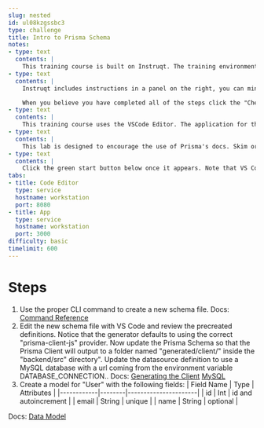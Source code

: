 ```yaml
---
slug: nested
id: ul08kzgssbc3
type: challenge
title: Intro to Prisma Schema
notes:
- type: text
  contents: |
    This training course is built on Instruqt. The training environment is being built now. Use the left and right buttons to navigate the instruction slides and then click start at that bottom right once the environment has loaded.
- type: text
  contents: |
    Instruqt includes instructions in a panel on the right, you can minimize that panel using the > arrow at the top of the panel. There are two tabs which you can click between, one for VSCode, and the other for interacting with the application once you've reached a lab where it has loaded.

    When you believe you have completed all of the steps click the "Check" button on the instruction panel to check your work. If Instruqt find something not completed correctly, it will provide you with a warning message at the bottom. You can then fix the issue and use the Check button again as many times as necessary.
- type: text
  contents: |
    This training course uses the VSCode Editor. The application for this lab is opened in VSCode. There is a terminal window for running commands built-in to VSCode at the bottom right. The Prisma VSCode plugin is already loaded to provide syntax highlighting in the Prisma Schema.
- type: text
  contents: |
    This lab is designed to encourage the use of Prisma's docs. Skim or search through the docs linked after each step to find the necessary information to solve that step.
- type: text
  contents: |
    Click the green start button below once it appears. Note that VS Code takes a few seconds to load after the rest of the training environment has appeared.
tabs:
- title: Code Editor
  type: service
  hostname: workstation
  port: 8080
- title: App
  type: service
  hostname: workstation
  port: 3000
difficulty: basic
timelimit: 600
---
```

Steps
======
1. Use the proper CLI command to create a new schema file. Docs: [Command Reference](https://www.prisma.io/docs/reference/api-reference/command-reference)
1. Edit the new schema file with VS Code and review the precreated definitions. Notice that the generator defaults to using the correct "prisma-client-js" provider. Now update the Prisma Schema so that the Prisma Client will output to a folder named "generated/client/" inside the "backend/src" directory". Update the datasource definition to use a MySQL database with a url coming from the environment variable DATABASE_CONNECTION.. Docs: [Generating the Client](https://www.prisma.io/docs/concepts/components/prisma-client/working-with-prismaclient/generating-prisma-client) [MySQL](https://www.prisma.io/docs/concepts/database-connectors/mysql)
1. Create a model for "User" with the following fields:
| Field Name | Type   | Attributes           |
|------------|--------|----------------------|
| id         | Int    | id and autoincrement |
| email      | String | unique               |
| name       | String | optional             |

Docs: [Data Model](https://www.prisma.io/docs/concepts/components/prisma-schema/data-model)
